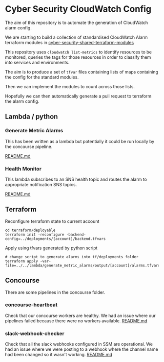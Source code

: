 # Cyber Security CloudWatch Config

The aim of this repository is to automate the generation of CloudWatch
alarm config.

We are starting to build a collection of standardised CloudWatch Alarm
terraform modules in
[cyber-security-shared-terraform-modules](https://github.com/alphagov/cyber-security-shared-terraform-modules)

This repository uses `cloudwatch list-metrics` to identify resources to be
monitored, queries the tags for those resources in order to classify them
into services and environments.

The aim is to produce a set of `tfvar` files containing lists of maps
containing the config for the standard modules.

Then we can implement the modules to count across those lists.

Hopefully we can then automatically generate a pull request to terraform
the alarm config.

## Lambda / python

### Generate Metric Alarms
This has been written as a lambda but potentially it could be run locally
by the concourse pipeline.

[README.md](lambda/health_package/README.md)

### Health Monitor
This lambda subscribes to an SNS health topic and routes the alarm to
appropriate notification SNS topics.

[README.md](lambda/health_package/README.md)

## Terraform

Reconfigure terraform state to current account
```
cd terraform/deployable
terraform init -reconfigure -backend-config=../deployments/[account]/backend.tfvars
```

Apply using tfvars generated by python script
```
# change script to generate alarms into tf/deployments folder
terraform apply -var-file=../../lambda/generate_metric_alarms/output/[account]/alarms.tfvars
```

## Concourse 

There are some pipelines in the concourse folder. 

### concourse-heartbeat
Check that our concourse workers are healthy. 
We had an issue where our pipelines failed because there 
were no workers available. 
[README.md](concourse/heartbeat/README.md)

### slack-webhook-checker
Check that all the slack webhooks configured in SSM are 
operational. 
We had an issue where we were posting to a webhook where 
the channel name had been changed so it wasn't working. 
[README.md](concourse/slack-webhook-checker/README.md)